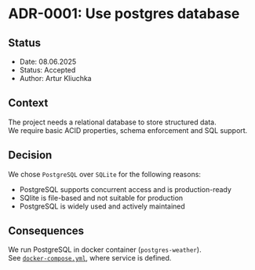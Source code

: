 # ADR-0001: Use postgres database

## Status

- Date: 08.06.2025
- Status: Accepted
- Author: Artur Kliuchka

## Context

The project needs a relational database to store structured data.  
We require basic ACID properties, schema enforcement and SQL support.

## Decision

We chose `PostgreSQL` over `SQLite` for the following reasons:

- PostgreSQL supports concurrent access and is production-ready
- SQlite is file-based and not suitable for production
- PostgreSQL is widely used and actively maintained

## Consequences

We run PostgreSQL in docker container (`postgres-weather`).  
See [`docker-compose.yml`](/docker-compose.yml), where service is defined.
